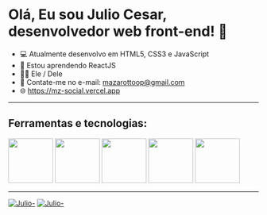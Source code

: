 # Olá, Eu sou Julio Cesar, desenvolvedor web front-end! 👋
- 💻 Atualmente desenvolvo em HTML5, CSS3 e JavaScript
- 📖 Estou aprendendo ReactJS
- 🏳️‍🌈 Ele / Dele
- 📩 Contate-me no e-mail: mazarottoop@gmail.com
- 🌐 https://mz-social.vercel.app
<hr>

## Ferramentas e tecnologias:
<div>
  <img style="width: 90px;" src="https://cdn.jsdelivr.net/gh/devicons/devicon/icons/html5/html5-original.svg" />
  <img style="width: 90px;" src="https://cdn.jsdelivr.net/gh/devicons/devicon/icons/css3/css3-original.svg" />
  <img style="width: 90px;" src="https://cdn.jsdelivr.net/gh/devicons/devicon/icons/javascript/javascript-original.svg" />
  <img style="width: 90px;" src="https://cdn.jsdelivr.net/gh/devicons/devicon/icons/react/react-original.svg" />
  <img style="width: 90px;" src="https://cdn.jsdelivr.net/gh/devicons/devicon/icons/git/git-original.svg" />
</div>
<hr>
<a href="https://instagram.com/mazarottoo_" target="_blank"><img src="https://i.postimg.cc/Qtn89CVn/instagram-github.png" alt="Julio-"></a>
<a href="https://linkedin.com/in/mazarottoo" target="_blank"><img  src="https://i.postimg.cc/05YZsBXF/Linkedln.png" alt="Julio-"></a>
